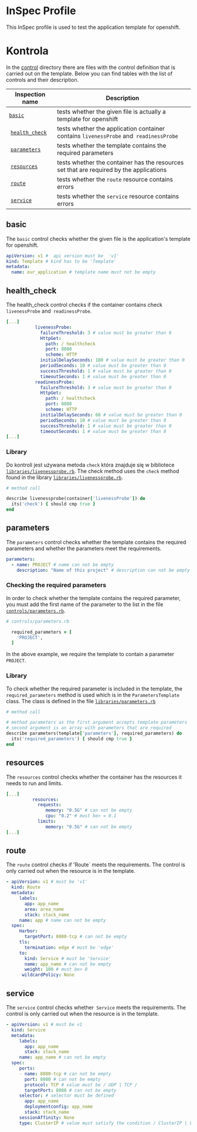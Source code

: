 # InSpec Profile

This InSpec profile is used to test the application template for openshift.


# Kontrola

In the [control](controls) directory there are files with the control definition that is carried out on the template. Below you can find tables with the list of controls and their description.

 Inspection name | Description
-----------------|-----
 [`basic`](controls/basic.rb) | tests whether the given file is actually a template for openshift
 [`health_check`](controls/health_check.rb) | tests whether the application container contains `livenessProbe` and` readinessProbe`
 [`parameters`](controls/parameters.rb) | tests whether the template contains the required parameters
 [`resources`](controls/resources.rb) | tests whether the container has the resources set that are required by the applications
 [`route`](controls/route.rb) | tests whether the `route` resource contains errors
 [`service`](controls/service.rb) | tests whether the `service` resource contains errors

## basic

The `basic` control checks whether the given file is the application's template for openshift.

```yaml
apiVersion: v1 #  api version must be  'v1'
kind: Template # kind has to be 'Template'
metadata:
  name: our_application # template name must not be empty
```

## health_check

The health_check control checks if the container contains check `livenessProbe` and` readinessProbe`.

```yaml
[...]
           livenessProbe:
             failureThreshold: 3 # value must be greater than 0
             HttpGet:
               path: / healthcheck
               port: 8080
               scheme: HTTP
             initialDelaySeconds: 180 # value must be greater than 0
             periodSeconds: 10 # value must be greater than 0
             successThreshold: 1 # value must be greater than 0
             timeoutSeconds: 1 # value must be greater than 0
           readinessProbe:
             failureThreshold: 3 # value must be greater than 0
             HttpGet:
               path: / healthcheck
               port: 8080
               scheme: HTTP
             initialDelaySeconds: 60 # value must be greater than 0
             periodSeconds: 10 # value must be greater than 0
             successThreshold: 1 # value must be greater than 0
             timeoutSeconds: 1 # value must be greater than 0
[...]
```

### Library

Do kontroli jest używana metoda `check` która znajduje się w bibliotece [`libraries/livenessprobe.rb`](libraries/livenessprobe.rb).
The check method uses the `check` method found in the library [`libraries/livenessprobe.rb`](libraries/livenessprobe.rb).

```ruby
# method call

describe livenessprobe(container['livenessProbe']) do
  its('check') { should cmp true }
end
```

## parameters

The `parameters` control checks whether the template contains the required parameters and whether the parameters meet the requirements.

```yaml
parameters:
  - name: PROJECT # name can not be empty
    description: "Name of this project" # description can not be empty
```

### Checking the required parameters

In order to check whether the template contains the required parameter, you must add the first name of the parameter to the list in the file [`controls/parameters.rb`](controls/parameters.rb).

```ruby
# controls/parameters.rb

  required_parameters = [
    'PROJECT',
  ]
```

In the above example, we require the template to contain a parameter `PROJECT`.

### Library

To check whether the required parameter is included in the template, the `required_parameters` method is used which is in the `ParametersTemplate` class. The class is defined in the file [`libraries/parameters.rb`](libraries/parameters.rb)

```ruby
# method call

# method parameters as the first argument accepts template parameters
# second argument is an array with parameters that are required
describe parameters(template['parameters'], required_parameters) do
  its('required_parameters') { should cmp true }
end
```

## resources

The `resources` control checks whether the container has the resources it needs to run and limits.

```yaml
[...]
          resources:
            requests:
               memory: "0.5G" # can not be empty
               cpu: "0.2" # must be> = 0.1
            limits:
               memory: "0.5G" # can not be empty
[...]
```

## route

The `route` control checks if 'Route` meets the requirements. The control is only carried out when the resource is in the template.

```yaml
- apiVersion: v1 # must be 'v1'
  kind: Route
  metadata:
     labels:
       app: app_name
       area: area_name
       stack: stack_name
     name: app # name can not be empty
  spec:
     Harbor:
       targetPort: 8080-tcp # can not be empty
     tls:
       termination: edge # must be 'edge'
     to:
       kind: Service # must be 'Service'
       name: app_name # can not be empty
       weight: 100 # must be> 0
      wildcardPolicy: None
```

## service 

The `service` control checks whether` Service` meets the requirements. The control is only carried out when the resource is in the template.

```yaml
- apiVersion: v1 # must be v1
  kind: Service
  metadata:
     labels:
       app: app_name
       stack: stack_name
     name: app_name # can not be empty
  spec:
     ports:
     - name: 8080-tcp # can not be empty
       port: 8080 # can not be empty
       protocol: TCP # value must be / UDP | TCP /
       targetPort: 8080 # can not be empty
     selector: # selector must be defined
       app: app_name
       deploymentconfig: app_name
       stack: stack_name
     sessionAffinity: None
     type: ClusterIP # value must satisfy the condition / ClusterIP | LoadBalancer | NodePort | ExternalName /
```
